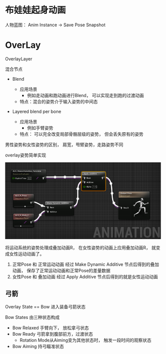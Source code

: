 
# 布娃娃起身动画


人物蓝图：
Anim Instance -> Save Pose Snapshot 


# OverLay

OverlayLayer

混合节点

- Blend
    - 应用场景
        - 例如走动画和跑动画进行Blend， 可以实现走到跑的过渡动画
    - 特点：混合的姿势介于输入姿势的中间态

- Layered blend per bone
    - 应用场景
        - 例如手臂姿势
    - 特点： 可以完全改变局部骨骼层级的姿势， 但会丢失原有的姿势


男性姿势和女性姿势的区别， 肩宽，甩臂姿势，走路姿势不同

overlay姿势简单实现

![](media/unreal-overlay-simple.png)

将运动系统的姿势处理成叠加动画R， 在女性姿势的动画上应用叠加动画R， 就变成女性运动动画了。

1. 正常Pose 和 正常运动动画 经过 Make Dynamic Additive 节点后得到的叠加动画， 保存了正常运动动画和正常Pose的差量数据
2. 女性Pose 和 叠加动画 经过 Apply Additive 节点后得到的就是女性运动动画

## 弓箭

Overlay State == Bow 进入装备弓箭状态

Bow States 由三种状态构成
- Bow Relaxed 手臂向下， 放松拿弓状态
- Bow Ready 弓箭拿到腹部前方，过渡状态
    - Rotation Mode从Aiming变为其他状态时， 触发一段时间的观察状态
- Bow Aiming 持弓瞄准状态